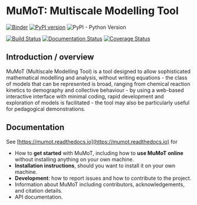 # MuMoT: Multiscale Modelling Tool

[![Binder](https://mybinder.org/badge.svg)](https://mybinder.org/v2/gh/DiODeProject/MuMoT/v1.1.1?filepath=docs%2FMuMoTuserManual.ipynb)
[![PyPI version](https://badge.fury.io/py/mumot.svg)](https://badge.fury.io/py/mumot)
![PyPI - Python Version](https://img.shields.io/pypi/pyversions/mumot)

[![Build Status](https://api.travis-ci.org/DiODeProject/MuMoT.svg?branch=master)](https://travis-ci.org/DiODeProject/MuMoT/branches)
[![Documentation Status](https://readthedocs.org/projects/mumot/badge/?version=latest)](https://mumot.readthedocs.io/en/latest/?badge=latest)
[![Coverage Status](https://codecov.io/github/DiODeProject/MuMoT/coverage.svg?branch=master)](https://codecov.io/gh/DiODeProject/MuMoT)

## Introduction / overview

MuMoT (Multiscale Modelling Tool) is a tool designed to allow sophisticated mathematical modelling and analysis, 
without writing equations - 
the class of models that can be represented is broad, 
ranging from chemical reaction kinetics to 
demography and collective behaviour - 
by using a web-based interactive interface with minimal coding, 
rapid development and exploration of models is facilitated - 
the tool may also be particularly useful for pedagogical demonstrations.

## Documentation

See [https://mumot.readthedocs.io](https://mumot.readthedocs.io) for

  * How to **get started** with MuMoT, 
    including how to **use MuMoT online** without installing anything on your own machine.
  * **Installation instructions**, should you want to install it on your own machine.
  * **Development**: how to report issues and how to contribute to the project.
  * Information about MuMoT including contributors, acknowledgements, and citation details.
  * API documentation.
